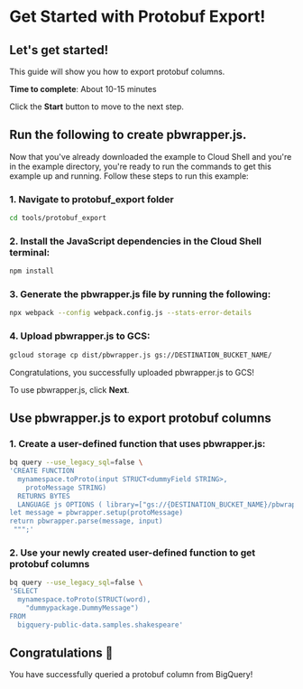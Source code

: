 # Get Started with Protobuf Export!

## Let's get started!

This guide will show you how to export protobuf columns.

**Time to complete**: About 10-15 minutes

Click the **Start** button to move to the next step.

## Run the following to create pbwrapper.js.

Now that you've already downloaded the example to Cloud Shell and you're in the
example directory, you're ready to run the commands to get
this example up and running. Follow these steps to run this example:

### 1. Navigate to protobuf_export folder
```bash
cd tools/protobuf_export
```

### 2. Install the JavaScript dependencies in the Cloud Shell terminal:

```bash
npm install
```

### 3. Generate the pbwrapper.js file by running the following:

```bash
npx webpack --config webpack.config.js --stats-error-details
```

### 4. Upload pbwrapper.js to GCS:
```bash
gcloud storage cp dist/pbwrapper.js gs://DESTINATION_BUCKET_NAME/
```

Congratulations, you successfully uploaded pbwrapper.js to GCS!

To use pbwrapper.js, click **Next**.

## Use pbwrapper.js to export protobuf columns

### 1. Create a user-defined function that uses pbwrapper.js:

```bash
bq query --use_legacy_sql=false \
'CREATE FUNCTION
  mynamespace.toProto(input STRUCT<dummyField STRING>,
    protoMessage STRING)
  RETURNS BYTES
  LANGUAGE js OPTIONS ( library=["gs://{DESTINATION_BUCKET_NAME}/pbwrapper.js"] ) AS r"""
let message = pbwrapper.setup(protoMessage)
return pbwrapper.parse(message, input)
 """;'
```

### 2. Use your newly created user-defined function to get protobuf columns

```bash
bq query --use_legacy_sql=false \
'SELECT
  mynamespace.toProto(STRUCT(word),
    "dummypackage.DummyMessage")
FROM
  bigquery-public-data.samples.shakespeare'
```

## Congratulations 🎉

You have successfully queried a protobuf column from BigQuery!
